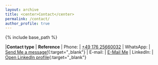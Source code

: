 ```yaml
---
layout: archive
title: <center>Contact</center>
permalink: /contact/
author_profile: true
---
```


{% include base_path %}


|**Contact type** | **Reference**
| Phone: | [+49 176 25660032](tel:+4917625660032)
| WhatsApp: | [Send Me a message!](https://wa.me/4917625660032){:target="_blank"}
| E-mail: | [E-Mail Me](mailto:career@schulz-artur.de)
| LinkedIn: | [Open LinkedIn profile](https://www.linkedin.com/in/artur-schulz-473817b8/ "Artur's linkedin profile"){:target="_blank"}
